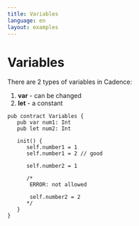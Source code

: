 ```yaml
---
title: Variables
language: en
layout: examples
---
```


# Variables

There are 2 types of variables in Cadence:

1. **var** - can be changed
2. **let** - a constant

```cadence
pub contract Variables {
   pub var num1: Int
   pub let num2: Int

   init() {
      self.number1 = 1
      self.number1 = 2 // good

      self.number2 = 1

      /*
       ERROR: not allowed
       
       self.number2 = 2
      */
   }
}
```
